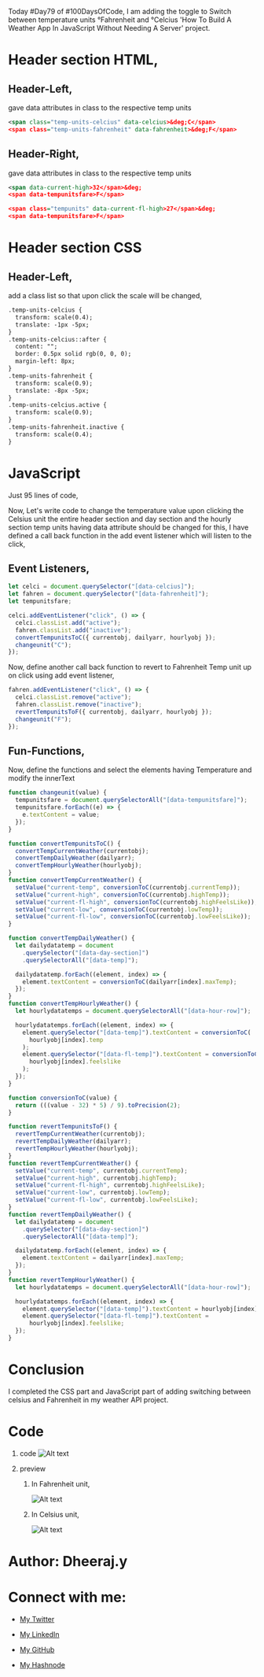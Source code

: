 Today #Day79 of #100DaysOfCode, I am adding the toggle to Switch between temperature units °Fahrenheit and °Celcius 'How To Build A Weather App In JavaScript Without Needing A Server' project.

# Header section HTML,

## Header-Left,

gave data attributes in class to the respective temp units

```xml
<span class="temp-units-celcius" data-celcius>&deg;C</span>
<span class="temp-units-fahrenheit" data-fahrenheit>&deg;F</span>
```

## Header-Right,

gave data attributes in class to the respective temp units

```xml
<span data-current-high>32</span>&deg;
<span data-tempunitsfare>F</span>

<span class="tempunits" data-current-fl-high>27</span>&deg;
<span data-tempunitsfare>F</span>
```

# Header section CSS

## Header-Left,

add a class list so that upon click the scale will be changed,

```xml
.temp-units-celcius {
  transform: scale(0.4);
  translate: -1px -5px;
}
.temp-units-celcius::after {
  content: "";
  border: 0.5px solid rgb(0, 0, 0);
  margin-left: 8px;
}
.temp-units-fahrenheit {
  transform: scale(0.9);
  translate: -8px -5px;
}
.temp-units-celcius.active {
  transform: scale(0.9);
}
.temp-units-fahrenheit.inactive {
  transform: scale(0.4);
}
```

# JavaScript

Just 95 lines of code,

Now, Let's write code to change the temperature value upon clicking the Celsius unit the entire header section and day section and the hourly section temp units having data attribute should be changed for this, I have defined a call back function in the add event listener which will listen to the click,

## Event Listeners,

```javascript
let celci = document.querySelector("[data-celcius]");
let fahren = document.querySelector("[data-fahrenheit]");
let tempunitsfare;

celci.addEventListener("click", () => {
  celci.classList.add("active");
  fahren.classList.add("inactive");
  convertTempunitsToC({ currentobj, dailyarr, hourlyobj });
  changeunit("C");
});
```

Now, define another call back function to revert to Fahrenheit Temp unit up on click using add event listener,

```javascript
fahren.addEventListener("click", () => {
  celci.classList.remove("active");
  fahren.classList.remove("inactive");
  revertTempunitsToF({ currentobj, dailyarr, hourlyobj });
  changeunit("F");
});
```

## Fun-Functions,

Now, define the functions and select the elements having Temperature and modify the innerText

```javascript
function changeunit(value) {
  tempunitsfare = document.querySelectorAll("[data-tempunitsfare]");
  tempunitsfare.forEach((e) => {
    e.textContent = value;
  });
}

function convertTempunitsToC() {
  convertTempCurrentWeather(currentobj);
  convertTempDailyWeather(dailyarr);
  convertTempHourlyWeather(hourlyobj);
}
function convertTempCurrentWeather() {
  setValue("current-temp", conversionToC(currentobj.currentTemp));
  setValue("current-high", conversionToC(currentobj.highTemp));
  setValue("current-fl-high", conversionToC(currentobj.highFeelsLike));
  setValue("current-low", conversionToC(currentobj.lowTemp));
  setValue("current-fl-low", conversionToC(currentobj.lowFeelsLike));
}

function convertTempDailyWeather() {
  let dailydatatemp = document
    .querySelector("[data-day-section]")
    .querySelectorAll("[data-temp]");

  dailydatatemp.forEach((element, index) => {
    element.textContent = conversionToC(dailyarr[index].maxTemp);
  });
}
function convertTempHourlyWeather() {
  let hourlydatatemps = document.querySelectorAll("[data-hour-row]");

  hourlydatatemps.forEach((element, index) => {
    element.querySelector("[data-temp]").textContent = conversionToC(
      hourlyobj[index].temp
    );
    element.querySelector("[data-fl-temp]").textContent = conversionToC(
      hourlyobj[index].feelslike
    );
  });
}

function conversionToC(value) {
  return (((value - 32) * 5) / 9).toPrecision(2);
}

function revertTempunitsToF() {
  revertTempCurrentWeather(currentobj);
  revertTempDailyWeather(dailyarr);
  revertTempHourlyWeather(hourlyobj);
}
function revertTempCurrentWeather() {
  setValue("current-temp", currentobj.currentTemp);
  setValue("current-high", currentobj.highTemp);
  setValue("current-fl-high", currentobj.highFeelsLike);
  setValue("current-low", currentobj.lowTemp);
  setValue("current-fl-low", currentobj.lowFeelsLike);
}
function revertTempDailyWeather() {
  let dailydatatemp = document
    .querySelector("[data-day-section]")
    .querySelectorAll("[data-temp]");

  dailydatatemp.forEach((element, index) => {
    element.textContent = dailyarr[index].maxTemp;
  });
}
function revertTempHourlyWeather() {
  let hourlydatatemps = document.querySelectorAll("[data-hour-row]");

  hourlydatatemps.forEach((element, index) => {
    element.querySelector("[data-temp]").textContent = hourlyobj[index].temp;
    element.querySelector("[data-fl-temp]").textContent =
      hourlyobj[index].feelslike;
  });
}
```

# Conclusion

I completed the CSS part and JavaScript part of adding switching between celsius and Fahrenheit in my weather API project.

# Code

1. code
    ![Alt text](1.%20day79%20code.png)
    
2. preview
    
    1) In Fahrenheit unit,
    
        ![Alt text](2.%20day79%20preview%20test%201.png)
    
    2) In Celsius unit,
    
        ![Alt text](3.%20day79%20preview%20test%202.png)
    

# Author: Dheeraj.y

# Connect with me:

* [My Twitter](https://twitter.com/yssdheeraj)
    
* [My LinkedIn](https://www.linkedin.com/in/dheerajy1/)
    
* [My GitHub](https://github.com/dheerajy1)
    
* [My Hashnode](https://dheerajy1.hashnode.dev/)
